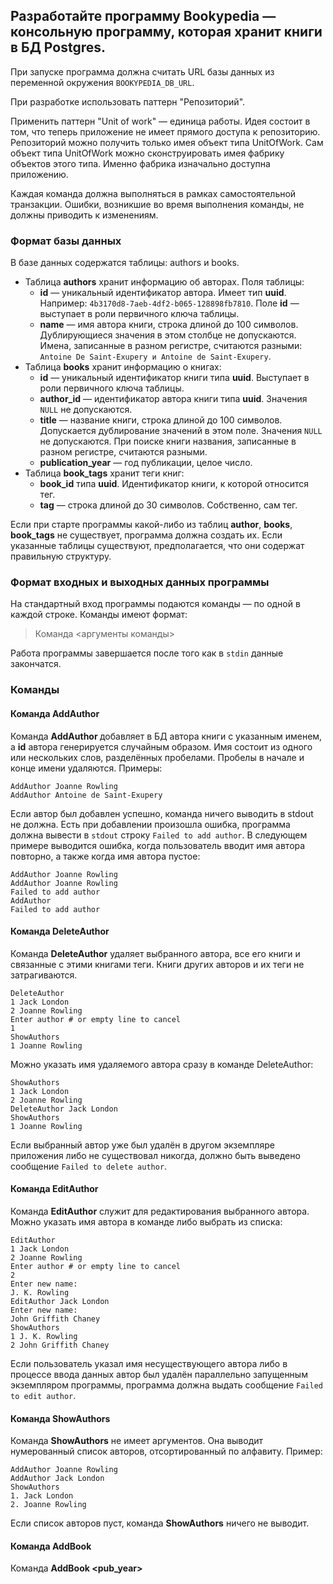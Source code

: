 ## Разработайте программу Bookypedia — консольную программу, которая хранит книги в БД Postgres.

При запуске программа должна считать URL базы данных из переменной окружения `BOOKYPEDIA_DB_URL`.

При разработке использовать паттерн "Репозиторий".

Применить паттерн "Unit of work" — единица работы. Идея состоит в том, что теперь приложение не имеет прямого доступа к репозиторию. Репозиторий можно получить только имея объект типа UnitOfWork. Сам объект типа UnitOfWork можно сконструировать имея фабрику объектов этого типа. Именно фабрика изначально доступна приложению.

Каждая команда должна выполняться в рамках самостоятельной транзакции. Ошибки, возникшие во время выполнения команды, не должны приводить к изменениям.

### Формат базы данных

В базе данных содержатся таблицы: authors и books.
* Таблица **authors** хранит информацию об авторах. Поля таблицы:
    - **id** — уникальный идентификатор автора. Имеет тип **uuid**. Например: `4b3170d8-7aeb-4df2-b065-128898fb7810`. Поле **id** — выступает в роли первичного ключа таблицы.
    - **name** — имя автора книги, строка длиной до 100 символов. Дублирующиеся значения в этом столбце не допускаются. Имена, записанные в разном регистре, считаются разными: `Antoine De Saint-Exupery и Antoine de Saint-Exupery`.
* Таблица **books** хранит информацию о книгах:
    - **id** — уникальный идентификатор книги типа **uuid**. Выступает в роли первичного ключа таблицы.
    - **author_id** — идентификатор автора книги типа **uuid**. Значения `NULL` не допускаются.
    - **title** — название книги, строка длиной до 100 символов. Допускается дублирование значений в этом поле. Значения `NULL` не допускаются. При поиске книги названия, записанные в разном регистре, считаются разными.
    - **publication_year** — год публикации, целое число.
* Таблица **book_tags** хранит теги книг:
    - **book_id** типа **uuid**. Идентификатор книги, к которой относится тег.
    - **tag** — строка длиной до 30 символов. Собственно, сам тег.

Если при старте программы какой-либо из таблиц **author**, **books**, **book_tags** не существует, программа должна создать их. Если указанные таблицы существуют, предполагается, что они содержат правильную структуру.

### Формат входных и выходных данных программы

На стандартный вход программы подаются команды — по одной в каждой строке. Команды имеют формат:

> Команда <аргументы команды>

Работа программы завершается после того как в `stdin` данные закончатся.

### Команды
#### Команда AddAuthor

Команда **AddAuthor <name>** добавляет в БД автора книги с указанным именем, а **id** автора генерируется случайным образом. Имя состоит из одного или нескольких слов, разделённых пробелами. Пробелы в начале и конце имени удаляются. Примеры:
```
AddAuthor Joanne Rowling
AddAuthor Antoine de Saint-Exupery
```

Если автор был добавлен успешно, команда ничего выводить в stdout не должна. Есть при добавлении произошла ошибка, программа должна вывести в `stdout` строку `Failed to add author`. В следующем примере выводится ошибка, когда пользователь вводит имя автора повторно, а также когда имя автора пустое:
```
AddAuthor Joanne Rowling
AddAuthor Joanne Rowling
Failed to add author
AddAuthor
Failed to add author
```

#### Команда DeleteAuthor

Команда **DeleteAuthor** удаляет выбранного автора, все его книги и связанные с этими книгами теги. Книги других авторов и их теги не затрагиваются.
```
DeleteAuthor
1 Jack London
2 Joanne Rowling
Enter author # or empty line to cancel
1
ShowAuthors
1 Joanne Rowling
```

Можно указать имя удаляемого автора сразу в команде DeleteAuthor:
```
ShowAuthors
1 Jack London
2 Joanne Rowling
DeleteAuthor Jack London
ShowAuthors
1 Joanne Rowling
```

Если выбранный автор уже был удалён в другом экземпляре приложения либо не существовал никогда, должно быть выведено сообщение `Failed to delete author`.

#### Команда EditAuthor

Команда **EditAuthor** служит для редактирования выбранного автора. Можно указать имя автора в команде либо выбрать из списка:
```
EditAuthor
1 Jack London
2 Joanne Rowling
Enter author # or empty line to cancel
2
Enter new name:
J. K. Rowling
EditAuthor Jack London
Enter new name:
John Griffith Chaney
ShowAuthors
1 J. K. Rowling
2 John Griffith Chaney
```

Если пользователь указал имя несуществующего автора либо в процессе ввода данных автор был удалён параллельно запущенным экземпляром программы, программа должна выдать сообщение `Failed to edit author`.

#### Команда ShowAuthors

Команда **ShowAuthors** не имеет аргументов. Она выводит нумерованный список авторов, отсортированный по алфавиту. Пример:
```
AddAuthor Joanne Rowling
AddAuthor Jack London
ShowAuthors
1. Jack London
2. Joanne Rowling
```

Если список авторов пуст, команда **ShowAuthors** ничего не выводит.

#### Команда AddBook

Команда **AddBook <pub_year> <title>** добавляет в БД книгу с указанным названием и годом публикации. При выполнении команды программа должна предложить ввести имя автора напрямую либо выбрать автора из предложенного списка.
> Enter author name or empty line to select from list:

1) Если пользователь ввёл имя автора вручную, и среди авторов такого нет, программа должна предложить автоматически добавить автора.
> No author found. Do you want to add Jack London (y/n)?

2) Если пользователь ввёл ответ, отличный от `Y` или `y`, то добавление книги отменяется и выводится сообщение `Failed to add book`.

3) Если пользователь согласился добавить автора, то в таблицу авторов добавляется новый автор и ввод данных о книге продолжается.

4) Если пользователь ввёл пустую строку, вывести строку `Select author:`, за которой следует нумерованный список авторов, отсортированных по алфавиту. В конце программа должна вывести строку `Enter author # or empty line to cancel` и прочитать из `stdin` порядковый номер автора.

5) Если введена пустая строка, добавление книги отменяется. Если введён допустимый номер автора, в таблицу книг должна быть добавлена книга. Поле **author_id** добавленной книги должно быть равно **id** автора книги.
```
AddBook 1998 Harry Potter and the Chamber of Secrets
Select author:
1 Jack London
2 Joanne Rowling
Enter author # or empty line to cancel
2
AddBook 1851 Moby-Dick
Select author:
1 Jack Londong
2 Joanne Rowling
Enter author # or empty line to cancel

AddAuthor Herman Melville
AddBook 1851 Moby-Dick
Select author:
1 Jack Londong
2 Joanne Rowling
3 Herman Melville
Enter author # or empty line to cancel
3
```

6) Программа должна попросить ввести теги, которые относятся к книге, разделяя их запятыми. Допускается нулевое количество тегов у книги.
```
Enter tags (comma separated):
adventure, dog,   gold   rush  ,  dog,,dogs
```

7) После ввода тегов программа должна добавить книгу. Перед добавлением теги приводятся к нормализованному виду:
    - Пробелы в начале и в конце тега удаляются.
    - Лишние пробелы между словами тега удаляются. Например, в примере выше должен остаться только один пробел между словами gold и rush.
    - Пустые теги и дубликаты существующих тегов удаляются. В примере нужно оставить только один из двух тегов dog, а также удалить пустой тег между dog и dogs.

В приведённом выше примере должны получиться четыре тега:
```
adventure
gold rush
dog
dogs
```

#### Команда ShowAuthorBooks

Команда **ShowAuthorBooks** не имеет параметров. В ответ на эту команду в `stdout` выводится нумерованный список имён авторов, отсортированный по алфавиту, и просьба ввести номер автора, как в команде **AddAuthor**. После выбора автора в `stdout` должен быть выведен нумерованный список книг с годами их выпуска, отсортированный по году публикации. Если одна или несколько книг были выпущены в одном и том же году, они выводятся в порядке возрастания их названия. Пример:
```
ShowAuthorBooks
Select author:
1 Boris Akunin
2 Jack London
3 Joanne Rowling
4 Herman Melville
Enter author # or empty line to cancel
1
1 Azazelle, 1998
2 Murder on the Leviathan, 1998
3 The Turkish Gambit, 1998
4 She Lover of Death, 2001
```

Если у введённого автора нет книг, либо введена пустая строка вместо порядкового номера автора, команда ничего не выводит.

#### Команда ShowBooks

Команда **ShowBooks** не имеет параметров. Она выводит в `stdout` нумерованный список книг, отсортированный по названию. Информация об книге содержит название, год публикации и автора. Формат вывода:
> ПорядковыйНомер НазваниеКниги by ИмяАвтора, ГодПубликации

Книги должны быть отсортированы:
- по названию книги,
- книги с одинаковым названием — по имени автора,
- книги с одинаковым названием и именем автора — в порядке возрастания года публикации.

```
ShowBooks
1 The Cloud Atlas by David Mitchell, 2004
2 The Cloud Atlas by Liam Callanan, 2004
3 White Fang by Jack London, 1906
```

Если книг в базе нет, в `stdout` ничего выводиться не должно.

#### Команда ShowBook

Команда **ShowBook** выводит подробную информацию о книге: автор, название, год публикации, теги, если есть. Можно указать название книги в самой команде, либо выбрать из списка.

Если книг с введенным названием несколько, программа предлагает выбрать его из списка.

Если у книги есть теги, то выводится надпись **“Tags: “**, за которой выводятся теги в алфавитном порядке, разделённые запятой с пробелом. Если тегов нет, то строка **Tags:** не выводится.
```
ShowBooks
1 The Cloud Atlas by David Mitchell, 2004
2 The Cloud Atlas by Liam Callanan, 2004
3 White Fang by Jack London, 1906
ShowBook White Fang
Title: White Fang
Author: Jack London
Publication year: 1906
Tags: adventure, dog, gold rush
ShowBook The Cloud Atlas
1 The Cloud Atlas by David Mitchell, 2004
2 The Cloud Atlas by Liam Callanan, 2004
Enter the book # or empty line to cancel:
2
Title: The Cloud Atlas
Author: Liam Callanan
Publication year: 2004
ShowBook
1 The Cloud Atlas by David Mitchell, 2004
2 The Cloud Atlas by Liam Callanan, 2004
3 White Fang by Jack London, 1906
Enter the book # or empty line to cancel:
3
Title: White Fang
Author: Jack London
Publication year: 1906
Tags: adventure, dog, gold rush
```

Если книги с введённым названием нет, ничего не должно выводиться

#### Команда DeleteBook

Команда **DeleteBook** позволяет удалить книгу, указав её название напрямую или выбрав из списка. Если книг с введённым названием несколько, либо пользователь не ввёл её название, программа должна вывести имеющиеся книги с таким названием и спросить, какую из книг нужно удалить.
```
ShowBooks
1 The Cloud Atlas by David Mitchell, 2004
2 The Cloud Atlas by Liam Callanan, 2004
3 White Fang by Jack London, 1906
DeleteBook The Cloud Atlas
1 The Cloud Atlas by David Mitchell, 2004
2 The Cloud Atlas by Liam Callanan, 2004
Enter the book # or empty line to cancel:
2
ShowBooks
1 The Cloud Atlas by David Mitchell, 2004
2 White Fang by Jack London, 1906
DeleteBook
1 The Cloud Atlas by David Mitchell, 2004
2 White Fang by Jack London, 1906
Enter the book # or empty line to cancel:
1
```

В случае ошибки удаления книги программа должна вывести сообщение `Failed to delete book`.

#### Команда EditBook

Команда **EditBook** позволяет отредактировать книгу. Можно указать название книги напрямую или выбрать из списка. Если книг с введённым названием несколько, программа должна попросить пользователя выбрать нужную книгу из списка.
```
ShowBooks
1 The Cloud Atlas by David Mitchell, 2004
2 The Cloud Atlas by Liam Callanan, 2004
3 White Fan by Jack London, 1906
EditBook White Fan
Enter new title or empty line to use the current one (White Fan):
White Fang
Enter publication year or empty line to use the current one (1906):

Enter tags (current tags: adventure, cat, gold rush):
adventure, gold rush, dog
ShowBook White Fang
Title: White Fang
Author: Jack London
Publication year: 1096
Tags: adventure, dog, gold rush
EditBook
1 The Cloud Atlas by David Mitchell, 2004
2 The Cloud Atlas by Liam Callanan, 2004
3 White Fang by Jack London, 1906
Enter the book # or empty line to cancel:
3
Enter new title or empty line to use the current one (White Fang):

Enter publication year or empty line to use the current one (1906):

Enter tags (current tags: adventure, dog, gold rush):
adventure, gold rush, dog, wolf
```

Если введённая книга отсутствует, либо была удалена из другого экземпляра программы, должна вывестись надпись `Book not found`.
